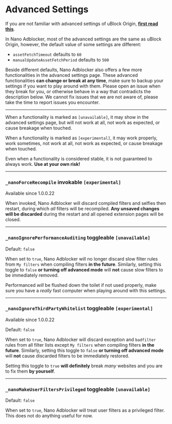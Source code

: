 # Advanced Settings

If you are not familiar with advanced settings of uBlock Origin, 
[**first read this**](https://github.com/gorhill/uBlock/wiki/Advanced-settings). 

In Nano Adblocker, most of the advanced settings are the same as uBlock Origin, however, the default value of some settings are 
different: 
- `assetFetchTimeout` defaults to `60`
- `manualUpdateAssetFetchPeriod` defaults to `500`

Beside different defaults, Nano Adblocker also offers a few more functionalities in the advanced settings page. These advanced 
functionalities **can change or break at any time**, make sure to backup your settings if you want to play around with them. Please 
open an issue when they break for you, or otherwise behave in a way that contradicts the description below. We cannot fix issues 
that we are not aware of, please take the time to report issues you encounter. 

---

When a functionality is marked as `[unavailable]`, it may show in the advanced settings page, but will not work at all, not 
work as expected, or cause breakage when touched. 

When a functionality is marked as `[experimental]`, it may work properly, work sometimes, not work at all, not work as expected, or 
cause breakage when touched. 

Even when a functionality is considered stable, it is not guaranteed to always work. **Use at your own risk!** 

---

### `_nanoForceRecompile` invokable `[experimental]`

Available since 1.0.0.22

When invoked, Nano Adblocker will discard compiled filters and selfies then restart, during which *all* filters will be recompiled. 
**Any unsaved changes will be discarded** during the restart and all opened extension pages will be closed. 

---

### `_nanoIgnorePerformanceAuditing` toggleable `[unavailable]`

Default: `false`

When set to `true`, Nano Adblocker will no longer discard slow filter rules from `My filters` when compiling filters **in the 
future**. Similarly, setting this toggle to `false` **or turning off advanced mode** will **not** cause slow filters to be 
immediately removed. 

Performanced *will* be flushed down the toilet if not used properly, make sure you have a *really* fast computer when playing 
around with this settings. 

---

### `_nanoIgnoreThirdPartyWhitelist` toggleable `[experimental]`

Available since 1.0.0.22

Default: `false`

When set to `true`, Nano Adblocker will discard exception and `badfilter` rules from all filter lists except `My filters` when 
compiling filters **in the future**. Similarly, setting this toggle to `false` **or turning off advanced mode** will **not** 
cause discarded filters to be immediately restored. 

Setting this toggle to `true` **will definitely** break *many* websites and you are to fix them **by yourself**. 

---

### `_nanoMakeUserFiltersPrivileged` toggleable `[unavailable]`

Default: `false`

When set to `true`, Nano Adblocker will treat user filters as a privileged filter. This does not do anything useful for now. 
